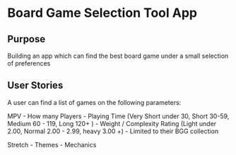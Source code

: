# Board Game Selection Tool App

## Purpose

Building an app which can find the best board game under a small selection of preferences

## User Stories

A user can find a list of games on the following parameters:

MPV
	- How many Players 
	- Playing Time (Very Short under 30, Short 30-59, Medium 60 - 119, Long 120+ )
	- Weight / Complexity Rating (Light under 2.00, Normal 2.00 - 2.99, heavy 3.00 +)
	- Limited to their BGG collection

Stretch	
	- Themes
	- Mechanics
